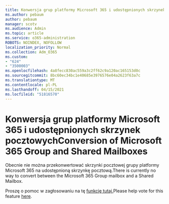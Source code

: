 ```yaml
---
title: Konwersja grup platformy Microsoft 365 i udostępnionych skrzynek pocztowych
ms.author: pebaum
author: pebaum
manager: scotv
ms.audience: Admin
ms.topic: article
ms.service: o365-administration
ROBOTS: NOINDEX, NOFOLLOW
localization_priority: Normal
ms.collection: Adm_O365
ms.custom:
- "624"
- "3500003"
ms.openlocfilehash: 4a8fecc830ac559a3c2ff62c9a120ac165153d0c
ms.sourcegitcommit: 8bc60ec34bc1e40685e3976576e04a2623f63a7c
ms.translationtype: MT
ms.contentlocale: pl-PL
ms.lasthandoff: 04/15/2021
ms.locfileid: "51816570"
---
```

# <a name="conversion-of-microsoft-365-group-and-shared-mailboxes"></a><span data-ttu-id="3e5bf-102">Konwersja grup platformy Microsoft 365 i udostępnionych skrzynek pocztowych</span><span class="sxs-lookup"><span data-stu-id="3e5bf-102">Conversion of Microsoft 365 Group and Shared Mailboxes</span></span>

<span data-ttu-id="3e5bf-103">Obecnie nie można przekonwertować skrzynki pocztowej grupy platformy Microsoft 365 na udostępnioną skrzynkę pocztową.</span><span class="sxs-lookup"><span data-stu-id="3e5bf-103">There is currently no way to convert between the Microsoft 365 Group mailbox and a Shared Mailbox.</span></span>

<span data-ttu-id="3e5bf-104">Proszę o pomoc w zagłosowaniu na tę [funkcję tutaj.](https://aka.ms/M365GroupToShared)</span><span class="sxs-lookup"><span data-stu-id="3e5bf-104">Please help vote for this feature [here](https://aka.ms/M365GroupToShared).</span></span>

